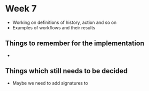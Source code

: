 # Week 7
- Working on definitions of history, action and so on
- Examples of workflows and their results

## Things to remember for the implementation
- 

## Things which still needs to be decided
- Maybe we need to add signatures to 